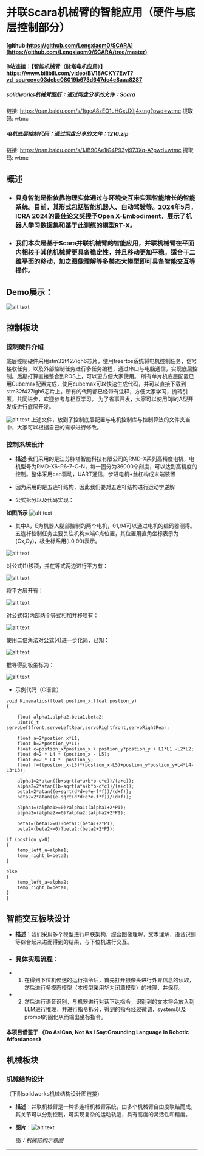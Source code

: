 # 并联Scara机械臂的智能应用（硬件与底层控制部分）
#### [github:https://github.com/Lengxiaom0/SCARA](https://github.com/Lengxiaom0/SCARA/tree/master)

#### B站连接：【智能机械臂（脉塔电机应用）】https://www.bilibili.com/video/BV18ACKY7EwT?vd_source=c03debe08019b673d647dc4e8aaa8287

##### solidworks机械臂图纸：通过网盘分享的文件：Scara
链接: https://pan.baidu.com/s/1tgeA8zEO1uHGxUXIj4xtng?pwd=wtmc 提取码: wtmc

##### 电机底层控制代码：通过网盘分享的文件：1210.zip
链接: https://pan.baidu.com/s/1JB90Ae1iG4P93yj973Xq-A?pwd=wtmc 提取码: wtmc 



## 概述 
- ### 具身智能是指依靠物理实体通过与环境交互来实现智能增长的智能系统。目前，其形式包括智能机器人、自动驾驶等。2024年5月，ICRA 2024的最佳论文奖授予Open X-Embodiment，展示了机器人学习数据集和基于此训练的模型RT-X。
- ### 我们本次是基于Scara并联机械臂的智能应用，并联机械臂在平面内相较于其他机械臂更具备稳定性，并且移动更加平稳，适合于二维平面的移动，加之图像理解等多模态大模型即可具备智能交互等操作。


## Demo展示：
![alt text](sw.png)



## 控制板块

### 控制硬件介绍
底层控制硬件采用stm32f427igh6芯片，使用freertos系统将电机控制任务，信号接收任务，以及外部控制任务进行多任务编程，通过串口与电脑通信，实现底层控制。后期打算直接整合到ROS上，可以更方便大家使用。
所有单片机底层配置已用Cubemax配置完成，使用cubemax可以快速生成代码，并可以直接下载到stm32f427igh6芯片上。所有的代码都已经带有注释，方便大家学习，抛砖引玉，共同进步，欢迎参考与相互学习。
为了省事开发，大家可以使用Dji的A型开发板进行底层开发。

![alt text](cubemax.jpg)
上述文件，放到了控制底层配置与电机控制库与控制算法的文件夹当中，大家可以根据自己的需求进行修改。



### 控制系统设计

- **描述**:我们采用的是江苏脉塔智能科技有限公司的RMD-X系列高精度电机，电机型号为RMD-X6-P6-7-C-N，每一圈分为36000个刻度，可以达到高精度的控制。整体采用can驱动，UART通信，步进电机+丝杠构成末端装置
- 因为采用的是五连杆结构，因此我们要对五连杆结构进行运动学逆解 

- 公式拆分以及代码实现：

**如图所示** 
![alt text](五连杆解算.png)


- 其中A，E为机器人腿部控制的两个电机，θ1,θ4可以通过电机的编码器测得。五连杆控制任务主要关注机构末端C点位置，其位置用直角坐标表示为(Cx,Cy)，极坐标系用(L0,θ0)表示。


![alt text](image.png)

对公式(1)移项，并在等式两边进行平方有：

![alt text](image-0.png) 

将平方展开有：

![alt text](image-1.png) 

对公式(3)内部两个等式相加并移项有： 

![alt text](image-2.png) 

使用二倍角法对公式(4)进一步化简，已知： 

![alt text](image-3.png) 

推导得到极坐标为：

![alt text](image-4.png) 

- 示例代码（C语言）
```
void Kinematics(float postion_x,float postion_y)
{
	
	float alpha1,alpha2,beta1,beta2;
	uint16_t servoLeftfront,servoLeftRear,servoRightfront,servoRightRear;
	
	float a=2*postion_x*L1;
	float b=2*postion_y*L1;
	float c=postion_x*postion_x + postion_y*postion_y + L1*L1 -L2*L2;
	float d=2 * L4 * (postion_x - L5);
	float e=2 * L4 *  postion_y;
	float f=((postion_x-L5)*(postion_x-L5)+postion_y*postion_y+L4*L4-L3*L3);
	
	alpha1=2*atan((b+sqrt(a*a+b*b-c*c))/(a+c));
	alpha2=2*atan((b-sqrt(a*a+b*b-c*c))/(a+c));
	beta1=2*atan((e+sqrt(d*d+e*e-f*f))/(d+f));
	beta2=2*atan((e-sqrt(d*d+e*e-f*f))/(d+f));

	alpha1=(alpha1>=0)?alpha1:(alpha1+2*PI);
	alpha2=(alpha2>=0)?alpha2:(alpha2+2*PI);

	beta1=(beta1>=0)?beta1:(beta1+2*PI);
	beta2=(beta2>=0)?beta2:(beta2+2*PI);

if (postion_y>0)
{
	temp_left_a=alpha1;
	temp_right_b=beta2;
}

else
{
	temp_left_a=alpha2;
	temp_right_b=beta1;
}
}
```

## 智能交互板块设计 
- **描述**：我们采用多个模型进行串联架构，综合图像理解，文本理解，语音识别等综合起来进而得到的结果，与下位机进行交互。

- ### 具体实现流程： 
- 1. 在得到下位机传送的运行指令后，首先打开摄像头进行外界信息的读取，然后进行多模态模型（本模型采用华为闭源模型）的推理，并保存。
- 2. 然后进行语音识别，与机器进行对话下达指令，识别到的文本将会放入到LLM进行推理，并进行指令拆分，得到的指令经过微调，system以及prompt的固化从而输出坐标指令。

#### 本项目借鉴于  《Do AsICan, Not As I Say:Grounding Language in Robotic Affordances》


## 机械板块

### 机械结构设计
（下附solidworks机械结构设计图链接）

- **描述**：并联机械臂是一种多连杆机械臂系统，由多个机械臂自由度联结而成，其关节可以分别控制，可实现复杂的运动轨迹，具有高度的灵活性和精度。
- **图片**：![alt text](0baf9801b3491bcec1eda4f21d49824.png)

  *图：机械结构示意图*

---


